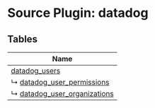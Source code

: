 # Source Plugin: datadog
## Tables
| Name          |
| ------------- |
| [datadog_users](datadog_users.md) |
| ↳ [datadog_user_permissions](datadog_user_permissions.md) |
| ↳ [datadog_user_organizations](datadog_user_organizations.md) |